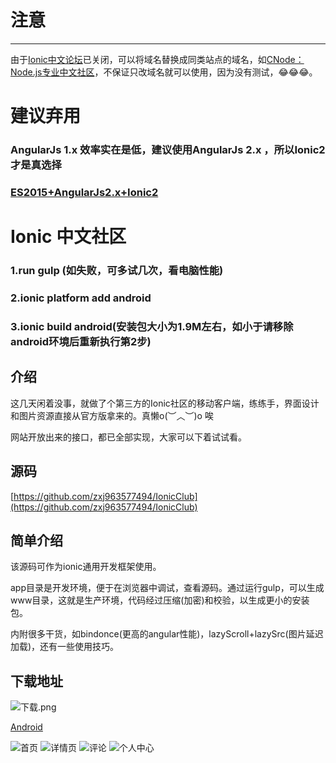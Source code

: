 # 注意
--------------
由于[Ionic中文论坛](http://ionichina.com/ "Ionic中文论坛")已关闭，可以将域名替换成同类站点的域名，如[CNode：Node.js专业中文社区](https://cnodejs.org/ "CNode：Node.js专业中文社区")，不保证只改域名就可以使用，因为没有测试，😂😂😂。

# 建议弃用
### AngularJs 1.x 效率实在是低，建议使用AngularJs 2.x ，所以Ionic2才是真选择
### [ES2015+AngularJs2.x+Ionic2](https://github.com/zxj963577494/Ionic2-IonicClub)

# Ionic 中文社区
### 1.run gulp (如失败，可多试几次，看电脑性能)
### 2.ionic platform add android
### 3.ionic build android(安装包大小为1.9M左右，如小于请移除android环境后重新执行第2步)

## 介绍
这几天闲着没事，就做了个第三方的Ionic社区的移动客户端，练练手，界面设计和图片资源直接从官方版拿来的。真懒o(︶︿︶)o 唉

网站开放出来的接口，都已全部实现，大家可以下着试试看。
	
## 源码
[https://github.com/zxj963577494/IonicClub](https://github.com/zxj963577494/IonicClub)

## 简单介绍
该源码可作为ionic通用开发框架使用。

app目录是开发环境，便于在浏览器中调试，查看源码。通过运行gulp，可以生成www目录，这就是生产环境，代码经过压缩(加密)和校验，以生成更小的安装包。

内附很多干货，如bindonce(更高的angular性能)，lazyScroll+lazySrc(图片延迟加载)，还有一些使用技巧。

## 下载地址
![下载.png](http://r.ionichina.com/Fv3rzyipIDAiNeIrw4hPFWp7u-On)

[Android](https://fir.im/p7rs "android")


![首页](http://firimg.fir.im/f1908f9cb38644125a6aa2ef5984b477f92b3dbd?imageView2/0/w/300/h/197)
![详情页](http://firimg.fir.im/f4c946f7122db0fb04fd5a249c8ce1679411b02b?imageView2/0/w/300/h/197)
![评论](http://firimg.fir.im/57dfa3d75a9812d55d07b6239941145fc668da7c?imageView2/0/w/300/h/197)
![个人中心](http://firimg.fir.im/bbd98e7fa29227f8a955bad34ea950eebeed3bfa?imageView2/0/w/300/h/197)
